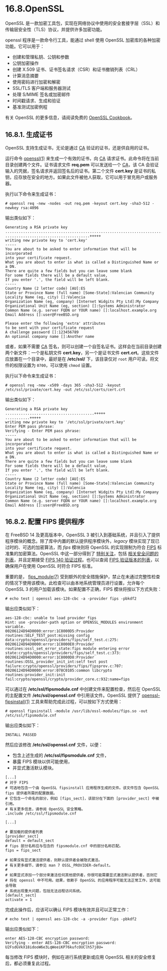 # 16.8.OpenSSL

OpenSSL 是一款加密工具包，实现在网络协议中使用的安全套接字层（SSL）和传输层安全性（TLS）协议，并提供许多加密功能。

openssl 程序是一款命令行工具，能通过 shell 使用 OpenSSL 加密库的各种加密功能。它可以用于：

* 创建和管理私钥、公钥和参数
* 公钥加密操作
* 创建 X.509 证书、证书签名请求（CSR）和证书撤销列表（CRL）
* 计算消息摘要
* 使用密码进行加密和解密
* SSL/TLS 客户端和服务器测试
* 处理 S/MIME 签名或加密邮件
* 时间戳请求、生成和验证
* 基准测试加密例程

有关 OpenSSL 的更多信息，请阅读免费的 [OpenSSL Cookbook](https://www.feistyduck.com/books/openssl-cookbook/)。

## 16.8.1. 生成证书

OpenSSL 支持生成证书，无论是通过 [CA](https://en.wikipedia.org/wiki/Certificate_authority) 验证的证书，还是供自用的证书。

运行命令 [openssl(1)](https://man.freebsd.org/cgi/man.cgi?query=openssl&sektion=1&format=html) 来生成一个有效的证书，向 [CA](https://en.wikipedia.org/wiki/Certificate_authority) 请求证书。此命令将在当前目录创建两个文件。证书请求文件 **req.pem** 可以发送给一个 [CA](https://en.wikipedia.org/wiki/Certificate_authority)，该 CA 会验证输入的凭据，签名请求并返回签名后的证书。第二个文件 **cert.key** 是证书的私钥，应存放在安全的地方。如果此文件被他人获取，它可以用于冒充用户或服务器。

执行以下命令来生成证书：

```
# openssl req -new -nodes -out req.pem -keyout cert.key -sha3-512 -newkey rsa:4096
```

输出类似如下：

```
Generating a RSA private key
..................................................................................................................................+++++
......................................+++++
writing new private key to 'cert.key'
-----
You are about to be asked to enter information that will be incorporated
into your certificate request.
What you are about to enter is what is called a Distinguished Name or a DN.
There are quite a few fields but you can leave some blank
For some fields there will be a default value,
If you enter '.', the field will be left blank.
-----
Country Name (2 letter code) [AU]:ES
State or Province Name (full name) [Some-State]:Valencian Community
Locality Name (eg, city) []:Valencia
Organization Name (eg, company) [Internet Widgits Pty Ltd]:My Company
Organizational Unit Name (eg, section) []:Systems Administrator
Common Name (e.g. server FQDN or YOUR name) []:localhost.example.org
Email Address []:user@FreeBSD.org

Please enter the following 'extra' attributes
to be sent with your certificate request
A challenge password []:123456789
An optional company name []:Another name
```

或者，如果不需要 [CA](https://en.wikipedia.org/wiki/Certificate_authority) 签名，则可以创建一个自签名证书。这样会在当前目录创建两个新文件：一个是私钥文件 **cert.key**，另一个是证书文件 **cert.crt**。这些文件应放置在一个目录中，最好是在 **/etc/ssl/** 下，该目录仅对 `root` 用户可读。将文件的权限设置为 `0700`，可以使用 `chmod` 设置。

执行以下命令来生成证书：

```
# openssl req -new -x509 -days 365 -sha3-512 -keyout /etc/ssl/private/cert.key -out /etc/ssl/certs/cert.crt
```

输出类似如下：

```
Generating a RSA private key
........................................+++++
...........+++++
writing new private key to '/etc/ssl/private/cert.key'
Enter PEM pass phrase:
Verifying - Enter PEM pass phrase:
-----
You are about to be asked to enter information that will be incorporated
into your certificate request.
What you are about to enter is what is called a Distinguished Name or a DN.
There are quite a few fields but you can leave some blank
For some fields there will be a default value,
If you enter '.', the field will be left blank.
-----
Country Name (2 letter code) [AU]:ES
State or Province Name (full name) [Some-State]:Valencian Community
Locality Name (eg, city) []:Valencia
Organization Name (eg, company) [Internet Widgits Pty Ltd]:My Company
Organizational Unit Name (eg, section) []:Systems Administrator
Common Name (e.g. server FQDN or YOUR name) []:localhost.example.org
Email Address []:user@FreeBSD.org
```

## 16.8.2. 配置 FIPS 提供程序

在 FreeBSD 14 及更高版本中，OpenSSL 3 被引入到基础系统，并且引入了提供程序模块的概念。除了库中内置的默认提供程序模块外，*legacy* 模块实现了现已过时的、可选的加密算法，而 *fips* 模块则将 OpenSSL 的实现限制为符合 [FIPS](https://en.wikipedia.org/wiki/Federal_Information_Processing_Standards) 标准集的加密算法。OpenSSL 中这一部分得到了 [特别关注](https://www.openssl.org/docs/fips.html)，包括 [相关安全问题的列表](https://www.openssl.org/news/fips-cve.html)，并且定期接受 [FIPS 140 验证过程](https://github.com/openssl/openssl/blob/master/README-FIPS.md)。也可以查阅 [FIPS 验证版本的列表](https://www.openssl.org/source/)，以确保用户在使用 OpenSSL 时符合 FIPS 标准。

重要的是， [fips_module(7)](https://man.freebsd.org/cgi/man.cgi?query=fips_module&sektion=7&format=html) 受到额外的安全措施保护，禁止在未通过完整性检查的情况下使用该模块。此检查可以由本地系统管理员进行设置，允许每个 OpenSSL 3 的用户加载该模块。如果配置不正确，FIPS 模块将按以下方式失败：

```
# echo test | openssl aes-128-cbc -a -provider fips -pbkdf2
```

输出应类似如下：

```
aes-128-cbc: unable to load provider fips
Hint: use -provider-path option or OPENSSL_MODULES environment variable.
00206124D94D0000:error:1C8000D5:Provider routines:SELF_TEST_post:missing config data:crypto/openssl/providers/fips/self_test.c:275:
00206124D94D0000:error:1C8000E0:Provider routines:ossl_set_error_state:fips module entering error state:crypto/openssl/providers/fips/self_test.c:373:
00206124D94D0000:error:1C8000D8:Provider routines:OSSL_provider_init_int:self test post failure:crypto/openssl/providers/fips/fipsprov.c:707:
00206124D94D0000:error:078C0105:common libcrypto routines:provider_init:init fail:crypto/openssl/crypto/provider_core.c:932:name=fips
```

可以通过在 **/etc/ssl/fipsmodule.cnf** 中创建文件来配置检查，然后在 OpenSSL 的主配置文件 **/etc/ssl/openssl.cnf** 中引用该文件。OpenSSL 提供了 [openssl-fipsinstall(1)](https://man.freebsd.org/cgi/man.cgi?query=openssl-fipsinstall&sektion=1&format=html) 工具来帮助完成此过程，可以按如下方式使用：

```
# openssl fipsinstall -module /usr/lib/ossl-modules/fips.so -out /etc/ssl/fipsmodule.cnf
```

输出应类似如下：

```
INSTALL PASSED
```

然后应该修改 **/etc/ssl/openssl.cnf** 文件，以便：

* 包含上述生成的 **/etc/ssl/fipsmodule.cnf** 文件，
* 暴露 FIPS 模块以供可能使用，
* 并显式激活默认模块。

```
[...]
# 对于 FIPS
# 可选地包含一个由 OpenSSL fipsinstall 应用程序生成的文件。该文件包含 OpenSSL fips 提供者所需的配置数据。
# 它包含一个命名的部分，例如 [fips_sect]，该部分在下面的 [provider_sect] 中被引用。
# 有关更多信息，请参阅 OpenSSL 安全策略。
.include /etc/ssl/fipsmodule.cnf

[...]

# 要加载的提供者列表
[provider_sect]
default = default_sect
# fips 部分名称应与包含的 fipsmodule.cnf 中的部分名称匹配。
fips = fips_sect

# 如果没有显式激活提供者，则默认提供者会被隐式激活。
# 有关更多细节，请参见 man 7 OSSL_PROVIDER-default。
#
# 如果显式添加一个部分来激活任何其他提供者，你很可能需要显式激活默认提供者，否则它
# 将在 openssl 中不可用。结果，依赖于 OpenSSL 的应用程序可能无法正常工作，这可能会导致
# 系统出现重大问题，包括无法远程访问系统。
[default_sect]
activate = 1
```

完成此操作后，应该可以确认 FIPS 模块有效并且可以正常工作：

```
# echo test | openssl aes-128-cbc -a -provider fips -pbkdf2
```

输出应类似如下：

```
enter AES-128-CBC encryption password:
Verifying - enter AES-128-CBC encryption password:
U2FsdGVkX18idooW6e3LqWeeiKP76kufcOUClh57j8U=
```

每当修改 FIPS 模块时，例如在进行系统更新或应用 OpenSSL 相关的安全修复后，都必须重复此过程。
